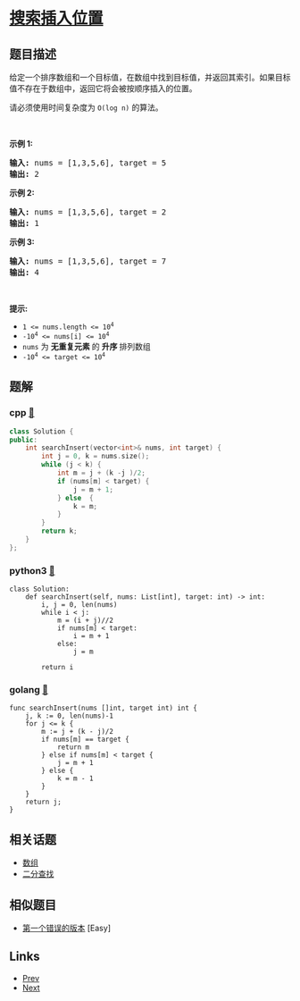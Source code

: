 
# [搜索插入位置](https://leetcode-cn.com/problems/search-insert-position)

## 题目描述

<p>给定一个排序数组和一个目标值，在数组中找到目标值，并返回其索引。如果目标值不存在于数组中，返回它将会被按顺序插入的位置。</p>

<p>请必须使用时间复杂度为 <code>O(log n)</code> 的算法。</p>

<p>&nbsp;</p>

<p><strong>示例 1:</strong></p>

<pre>
<strong>输入:</strong> nums = [1,3,5,6], target = 5
<strong>输出:</strong> 2
</pre>

<p><strong>示例&nbsp;2:</strong></p>

<pre>
<strong>输入:</strong> nums = [1,3,5,6], target = 2
<strong>输出:</strong> 1
</pre>

<p><strong>示例 3:</strong></p>

<pre>
<strong>输入:</strong> nums = [1,3,5,6], target = 7
<strong>输出:</strong> 4
</pre>

<p>&nbsp;</p>

<p><strong>提示:</strong></p>

<ul>
	<li><code>1 &lt;= nums.length &lt;= 10<sup>4</sup></code></li>
	<li><code>-10<sup>4</sup> &lt;= nums[i] &lt;= 10<sup>4</sup></code></li>
	<li><code>nums</code> 为&nbsp;<strong>无重复元素&nbsp;</strong>的&nbsp;<strong>升序&nbsp;</strong>排列数组</li>
	<li><code>-10<sup>4</sup> &lt;= target &lt;= 10<sup>4</sup></code></li>
</ul>


## 题解

### cpp [🔗](search-insert-position.cpp) 
```cpp
class Solution {
public:
    int searchInsert(vector<int>& nums, int target) {
        int j = 0, k = nums.size();
        while (j < k) {
            int m = j + (k -j )/2;
            if (nums[m] < target) {
                j = m + 1;
            } else  {
                k = m; 
            }
        }
        return k;
    }
};
```
### python3 [🔗](search-insert-position.py) 
```python3
class Solution:
    def searchInsert(self, nums: List[int], target: int) -> int:
        i, j = 0, len(nums)
        while i < j:
            m = (i + j)//2
            if nums[m] < target:
                i = m + 1
            else:
                j = m
        
        return i
```
### golang [🔗](search-insert-position.go) 
```golang
func searchInsert(nums []int, target int) int {
    j, k := 0, len(nums)-1
    for j <= k {
        m := j + (k - j)/2
        if nums[m] == target {
            return m
        } else if nums[m] < target {
            j = m + 1
        } else {
            k = m - 1
        }
    }
    return j;
}
```


## 相关话题

- [数组](../../tags/array.md) 
- [二分查找](../../tags/binary-search.md) 


## 相似题目

- [第一个错误的版本](../first-bad-version/README.md)  [Easy] 


## Links

- [Prev](../find-first-and-last-position-of-element-in-sorted-array/README.md) 
- [Next](../count-and-say/README.md) 

